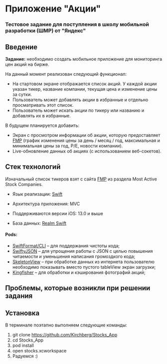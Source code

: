 # Приложение "Акции"
### Тестовое задание для поступления в школу мобильной разработки (ШМР) от "Яндекс"

## Введение
**Задание:** необходимо создать мобильное приложение для мониторинга цен акций на бирже.

На данный момент реализован следующий функционал:
* На стартовом экране отображается список акций. У каждой акции указан тикер, название компании, текущая цена и изменение цены за сутки.
* Пользователь может добавлять акции в избранные и отдельно просматривать этот список.
* Пользователь может искать акции по тикеру или названию и добавлять их в избранные.

В будущем планируется добавить:
* Экран с просмотром информации об акции, которую предоставляет [FMP](https://financialmodelingprep.com/) (график изменения цены за день / месяц / год, максимальная и минимальная цены за год, P/E, новости компании).
* Live-обновление данных об акциях (с использованием веб-сокетов).

## Стек технологий
Изначальный список тикеров взят с сайта [FMP](https://financialmodelingprep.com/) из раздела Most Active Stock Companies.

* Язык реализации: [Swift](https://swift.org/)

* Архитектура приложения: MVC

* Поддерживаются версии iOS: 13.0 и выше

* База данных: [Realm Swift](https://github.com/realm/realm-cocoa)

#### Pods:

* [SwiftFormat/CLI](https://github.com/nicklockwood/SwiftFormat) – для поддержания чистоты кода;
* [SwiftyJSON](https://github.com/SwiftyJSON/SwiftyJSON) – для упрощения работы с JSON с целью повышения читаемости и уменьшения написания громоздкого кода;
* [SkeletonView](https://github.com/Juanpe/SkeletonView) – при обработке данных из интернета пользователю необходимо показывать вместо пустого tableView экран загрузки;
* [Kingfisher](https://github.com/onevcat/Kingfisher) – для обработки и кэширования фотографий акций;

## Проблемы, которые возникли при решении задания

## Установка
В терминале поэтапно выполняем следующие команды:
  1. git clone https://github.com/Kirchberg/Stocks_App
  2. cd Stocks_App
  3. pod install
  4. open stocks.xcworkspace
  5. Радуемся :)
